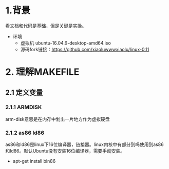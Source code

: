 # 1.背景
看文档和代码是基础，但是关键是实操。
* 环境
  * 虚拟机 ubuntu-16.04.6-desktop-amd64.iso   
  * 源码fork链接：https://github.com/xiaoluwwwxiaolu/linux-0.11

# 2. 理解MAKEFILE
## 2.1 定义变量
### 2.1.1 ARMDISK
arm-disk意思是在内存中划出一片地方作为虚拟硬盘
### 2.1.2 as86 ld86
as86和ld86是linux下16位编译器，链接器。linux内核中有部分到吗使用到as86和ld86。默认Ubuntu没有安装16位编译器，需要手动安装。
* apt-get install bin86

